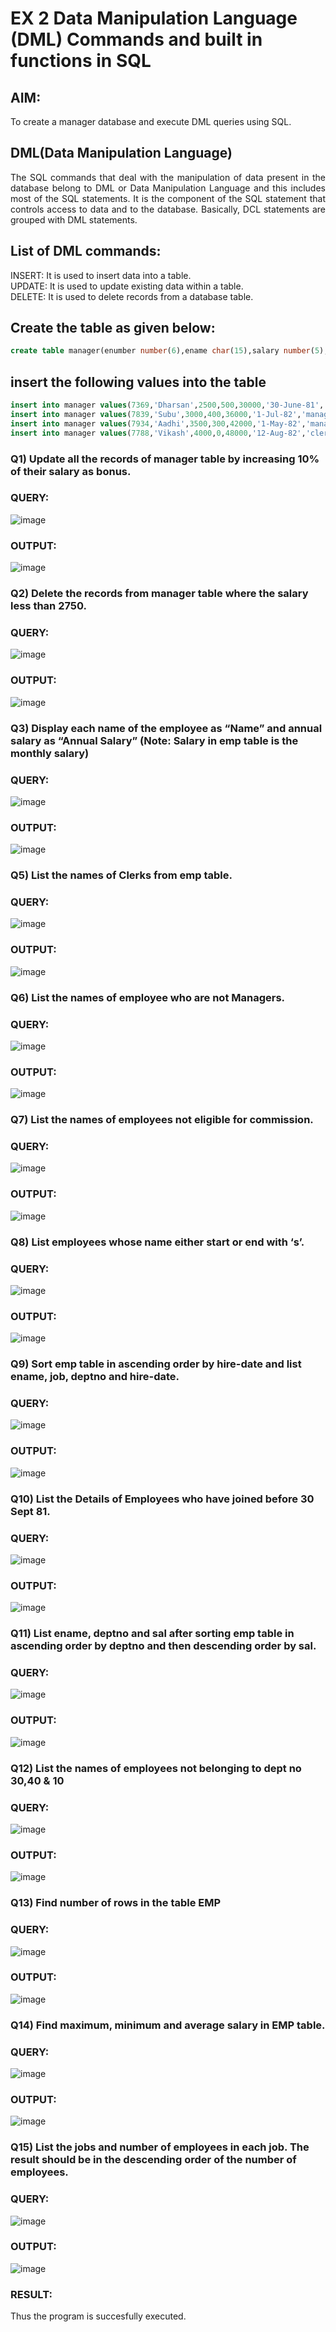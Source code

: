 # EX 2 Data Manipulation Language (DML) Commands and built in functions in SQL
## AIM:
To create a manager database and execute DML queries using SQL.


## DML(Data Manipulation Language)
<div align="justify">
The SQL commands that deal with the manipulation of data present in the database belong to DML or Data Manipulation Language and this includes most of the SQL statements. It is the component of the SQL statement that controls access to data and to the database. Basically, DCL statements are grouped with DML statements.
</div>

## List of DML commands: 
<div align="justify">
INSERT: It is used to insert data into a table.<br>
UPDATE: It is used to update existing data within a table.<br>
DELETE: It is used to delete records from a database table.<br>
</div>

## Create the table as given below:

```sql
create table manager(enumber number(6),ename char(15),salary number(5),commission number(4),annualsalary number(7),Hiredate date,designation char(10),deptno number(2),reporting char(10));
```

## insert the following values into the table

```sql
insert into manager values(7369,'Dharsan',2500,500,30000,'30-June-81','clerk',10,'John');
insert into manager values(7839,'Subu',3000,400,36000,'1-Jul-82','manager',null,'James');
insert into manager values(7934,'Aadhi',3500,300,42000,'1-May-82','manager',30,NULL);
insert into manager values(7788,'Vikash',4000,0,48000,'12-Aug-82','clerk',50,'Bond');
```

### Q1) Update all the records of manager table by increasing 10% of their salary as bonus.

### QUERY:
![image](https://github.com/DhanushPalani/EX-2-Data-Manipulation-Language-DML-and-Data-Control-Language-DCL-Commands/assets/121594640/b32bceb5-9f0f-4c30-b27f-c4375e677f46)



### OUTPUT:
![image](https://github.com/DhanushPalani/EX-2-Data-Manipulation-Language-DML-and-Data-Control-Language-DCL-Commands/assets/121594640/3fd9b83b-a6e7-4e47-b0cb-f2815bbbae95)


### Q2) Delete the records from manager table where the salary less than 2750.


### QUERY:
![image](https://github.com/DhanushPalani/EX-2-Data-Manipulation-Language-DML-and-Data-Control-Language-DCL-Commands/assets/121594640/15e1ebf0-899f-4589-aee8-0ea4570cefba)


### OUTPUT:
![image](https://github.com/DhanushPalani/EX-2-Data-Manipulation-Language-DML-and-Data-Control-Language-DCL-Commands/assets/121594640/ad0c2970-47bc-4591-8f4b-a295a38b092d)


### Q3) Display each name of the employee as “Name” and annual salary as “Annual Salary” (Note: Salary in emp table is the monthly salary)


### QUERY:

![image](https://github.com/DhanushPalani/EX-2-Data-Manipulation-Language-DML-and-Data-Control-Language-DCL-Commands/assets/121594640/72faf04a-7d00-4070-8b1b-433f67d05a51)


### OUTPUT:
![image](https://github.com/DhanushPalani/EX-2-Data-Manipulation-Language-DML-and-Data-Control-Language-DCL-Commands/assets/121594640/b697b096-ba16-4329-ac6b-d015128fd061)


### Q5)	List the names of Clerks from emp table.


### QUERY:
![image](https://github.com/DhanushPalani/EX-2-Data-Manipulation-Language-DML-and-Data-Control-Language-DCL-Commands/assets/121594640/b1f05e5a-a309-424e-b910-cb103f5413e3)


### OUTPUT:
![image](https://github.com/DhanushPalani/EX-2-Data-Manipulation-Language-DML-and-Data-Control-Language-DCL-Commands/assets/121594640/f8bc5ab3-f99d-400e-aa3f-c1f6c4a06c5d)



### Q6)	List the names of employee who are not Managers.


### QUERY:
![image](https://github.com/DhanushPalani/EX-2-Data-Manipulation-Language-DML-and-Data-Control-Language-DCL-Commands/assets/121594640/01b12f80-95f7-431c-95a7-4470c12c4a72)


### OUTPUT:
![image](https://github.com/DhanushPalani/EX-2-Data-Manipulation-Language-DML-and-Data-Control-Language-DCL-Commands/assets/121594640/0cf2a6ad-398f-4d29-bebb-c31a84334347)


### Q7)	List the names of employees not eligible for commission.


### QUERY:
![image](https://github.com/DhanushPalani/EX-2-Data-Manipulation-Language-DML-and-Data-Control-Language-DCL-Commands/assets/121594640/42336775-5693-4b45-93b4-f60e6b80183c)


### OUTPUT:
![image](https://github.com/DhanushPalani/EX-2-Data-Manipulation-Language-DML-and-Data-Control-Language-DCL-Commands/assets/121594640/8f6da561-78ad-4573-9c8b-406de97e5e19)


### Q8)	List employees whose name either start or end with ‘s’.


### QUERY:
![image](https://github.com/DhanushPalani/EX-2-Data-Manipulation-Language-DML-and-Data-Control-Language-DCL-Commands/assets/121594640/63e34f73-6454-4c79-bafd-403fbb23ca66)


### OUTPUT:
![image](https://github.com/DhanushPalani/EX-2-Data-Manipulation-Language-DML-and-Data-Control-Language-DCL-Commands/assets/121594640/b947469e-7ad5-4b63-966b-652d7d2c8c0f)


### Q9) Sort emp table in ascending order by hire-date and list ename, job, deptno and hire-date.


### QUERY:

![image](https://github.com/DhanushPalani/EX-2-Data-Manipulation-Language-DML-and-Data-Control-Language-DCL-Commands/assets/121594640/ea09fd51-d67f-4b14-abc7-7093026e69dd)

### OUTPUT:
![image](https://github.com/DhanushPalani/EX-2-Data-Manipulation-Language-DML-and-Data-Control-Language-DCL-Commands/assets/121594640/b3a0080f-b755-412a-b631-2c8484061c1c)


### Q10) List the Details of Employees who have joined before 30 Sept 81.


### QUERY:
![image](https://github.com/DhanushPalani/EX-2-Data-Manipulation-Language-DML-and-Data-Control-Language-DCL-Commands/assets/121594640/d96047cf-2bbb-4e35-9509-b6948cc69eff)


### OUTPUT:

![image](https://github.com/DhanushPalani/EX-2-Data-Manipulation-Language-DML-and-Data-Control-Language-DCL-Commands/assets/121594640/dc101670-2467-428c-bf52-734adc718334)

### Q11)	List ename, deptno and sal after sorting emp table in ascending order by deptno and then descending order by sal.


### QUERY:
![image](https://github.com/DhanushPalani/EX-2-Data-Manipulation-Language-DML-and-Data-Control-Language-DCL-Commands/assets/121594640/b195dae7-d5fb-405b-b0fd-8f3cac28497c)


### OUTPUT:
![image](https://github.com/DhanushPalani/EX-2-Data-Manipulation-Language-DML-and-Data-Control-Language-DCL-Commands/assets/121594640/8366de8d-6502-4a70-a202-8540b84db42c)


### Q12) List the names of employees not belonging to dept no 30,40 & 10


### QUERY:
![image](https://github.com/DhanushPalani/EX-2-Data-Manipulation-Language-DML-and-Data-Control-Language-DCL-Commands/assets/121594640/ab24e141-c401-4a54-92a5-6b83dec1f504)


### OUTPUT:
![image](https://github.com/DhanushPalani/EX-2-Data-Manipulation-Language-DML-and-Data-Control-Language-DCL-Commands/assets/121594640/5b712bd1-29b3-465b-93c0-5076e2aa9128)

### Q13) Find number of rows in the table EMP

### QUERY:
![image](https://github.com/DhanushPalani/EX-2-Data-Manipulation-Language-DML-and-Data-Control-Language-DCL-Commands/assets/121594640/c7af2c72-f955-4cfa-925e-e1768eff217b)


### OUTPUT:
![image](https://github.com/DhanushPalani/EX-2-Data-Manipulation-Language-DML-and-Data-Control-Language-DCL-Commands/assets/121594640/c5628317-f034-4f88-951c-339f05cd7079)


### Q14) Find maximum, minimum and average salary in EMP table.

### QUERY:
![image](https://github.com/DhanushPalani/EX-2-Data-Manipulation-Language-DML-and-Data-Control-Language-DCL-Commands/assets/121594640/b50b8a48-eb40-42e5-9fd4-c638757f67ba)


### OUTPUT:
![image](https://github.com/DhanushPalani/EX-2-Data-Manipulation-Language-DML-and-Data-Control-Language-DCL-Commands/assets/121594640/fa7dd8b3-a982-48f3-b03e-bd7f9152564e)


### Q15) List the jobs and number of employees in each job. The result should be in the descending order of the number of employees.

### QUERY:
![image](https://github.com/DhanushPalani/EX-2-Data-Manipulation-Language-DML-and-Data-Control-Language-DCL-Commands/assets/121594640/16718b1f-b7d9-4fbf-97df-0b4a4e74466c)


### OUTPUT:
![image](https://github.com/DhanushPalani/EX-2-Data-Manipulation-Language-DML-and-Data-Control-Language-DCL-Commands/assets/121594640/123c7d66-c434-4809-8e89-85fefdf37f24)

### RESULT:
Thus the program is succesfully executed.
